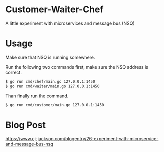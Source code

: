# Customer-Waiter-Chef

A little experiment with microservices and message bus (NSQ)

# Usage

Make sure that NSQ is running somewhere.

Run the following two commands first, make sure the NSQ address is correct.

```sh
$ go run cmd/chef/main.go 127.0.0.1:1450
$ go run cmd/waiter/main.go 127.0.0.1:1450
```

Than finally run the command.

```sh
$ go run cmd/customer/main.go 127.0.0.1:1450
```

# Blog Post

https://www.cj-jackson.com/blogentry/26-experiment-with-microservice-and-message-bus-nsq
